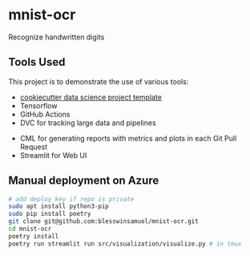 # mnist-ocr

Recognize handwritten digits

## Tools Used

This project is to demonstrate the use of various tools:

- [cookiecutter data science project template](https://drivendata.github.io/cookiecutter-data-science/)
- Tensorflow
- GitHub Actions
- DVC for tracking large data and pipelines
<!-- - DagsHub -->
<!-- - MLFlow for tracking model parameters, metrics and model registry -->
- CML for generating reports with metrics and plots in each Git Pull Request
- Streamlit for Web UI

## Manual deployment on Azure

```bash
# add deploy key if repo is private
sudo apt install python3-pip
sudo pip install poetry
git clone git@github.com:blesswinsamuel/mnist-ocr.git
cd mnist-ocr
poetry install
poetry run streamlit run src/visualization/visualize.py # in tmux
```
